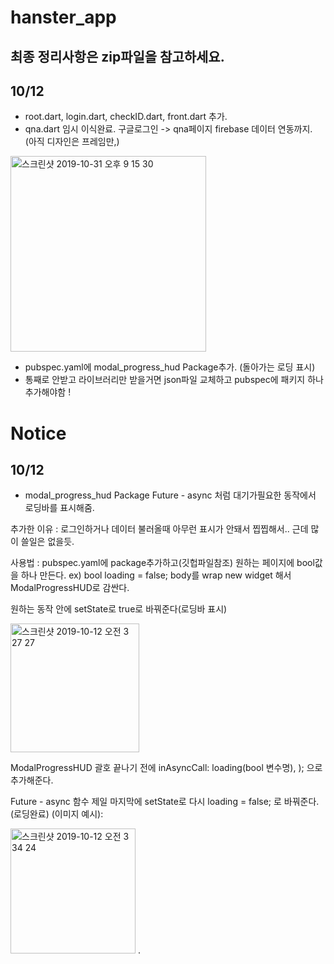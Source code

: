 # hanster_app
## 최종 정리사항은 zip파일을 참고하세요.

## **10/12**
+ root.dart, login.dart, checkID.dart, front.dart 추가.
+ qna.dart 임시 이식완료.
  구글로그인 -> qna페이지 firebase 데이터 연동까지. (아직 디자인은 프레임만,)
<img width="313" alt="스크린샷 2019-10-31 오후 9 15 30" src="https://user-images.githubusercontent.com/47979730/67945978-9aa3ed00-fc23-11e9-919d-91cda3ba2b04.png">


+ pubspec.yaml에 modal_progress_hud Package추가. (돌아가는 로딩 표시)
+ 통째로 안받고 라이브러리만 받을거면 json파일 교체하고 pubspec에 패키지 하나 추가해야함 !



# Notice

## **10/12**
- modal_progress_hud Package 
Future - async 처럼 대기가필요한 동작에서 로딩바를 표시해줌. 

추가한 이유 : 로그인하거나 데이터 불러올때 아무런 표시가 안돼서 찝찝해서.. 근데 많이 쓸일은 없을듯.

사용법 : pubspec.yaml에 package추가하고(깃헙파일참조)
원하는 페이지에 bool값을 하나 만든다. ex) bool loading = false;
body를 wrap new widget 해서 ModalProgressHUD로 감싼다.

원하는 동작 안에 setState로 true로 바꿔준다(로딩바 표시)

<img width="206" alt="스크린샷 2019-10-12 오전 3 27 27" src="https://user-images.githubusercontent.com/47979730/66675805-0d631d80-eca1-11e9-8470-991965b7f055.png">


ModalProgressHUD 괄호 끝나기 전에 inAsyncCall: loading(bool 변수명), ); 으로 추가해준다.

Future - async 함수 제일 마지막에 setState로 다시 loading = false; 로 바꿔준다. (로딩완료)
(이미지 예시):

<img width="200" alt="스크린샷 2019-10-12 오전 3 34 24" src="https://user-images.githubusercontent.com/47979730/66675883-3c798f00-eca1-11e9-9274-3a5e0acf6398.png">
.
